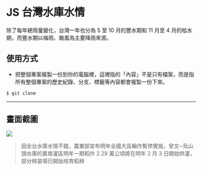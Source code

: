 # JS 台灣水庫水情

除了每年總雨量變化，台灣一年也分為 5 至 10 月的豐水期和 11 月至 4 月的枯水期，而豐水期以梅雨、颱風為主要降雨來源。

## 使用方式
- 把整個專案複製一份到你的電腦裡，這裡指的「內容」不是只有檔案，而是指所有整個專案的歷史紀錄、分支、標籤等內容都會複製一份下來。
```sh
$ git clone
```

----

## 畫面截圖
![](https://i.imgur.com/4mngJqS.png)
> 因全台水庫水情不錯，農業部宣布明年全國大區輪作暫停實施，曾文─烏山頭水庫的嘉南灌區明年一期稻作 2.29 萬公頃將在明年 2 月 3 日開始供灌，部分秧苗場已開始培育稻秧
